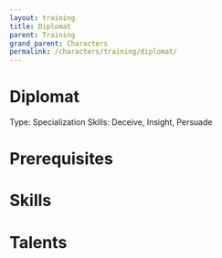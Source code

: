 ```yaml
---
layout: training
title: Diplomat
parent: Training
grand_parent: Characters
permalink: /characters/training/diplomat/
---
```


# Diplomat

Type: Specialization
Skills: Deceive, Insight, Persuade

# Prerequisites

# Skills

# Talents